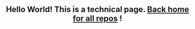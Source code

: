 <h2 align="center">Hello World! This is a technical page. <a href="https://github.com/mev-snc">Back home for all repos</a> !</h2>
